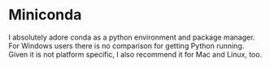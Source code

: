 # Miniconda
I absolutely adore conda as a python environment and package manager. For Windows users there is no comparison for getting Python running. Given it is not platform specific, I also recommend it for Mac and Linux, too.
